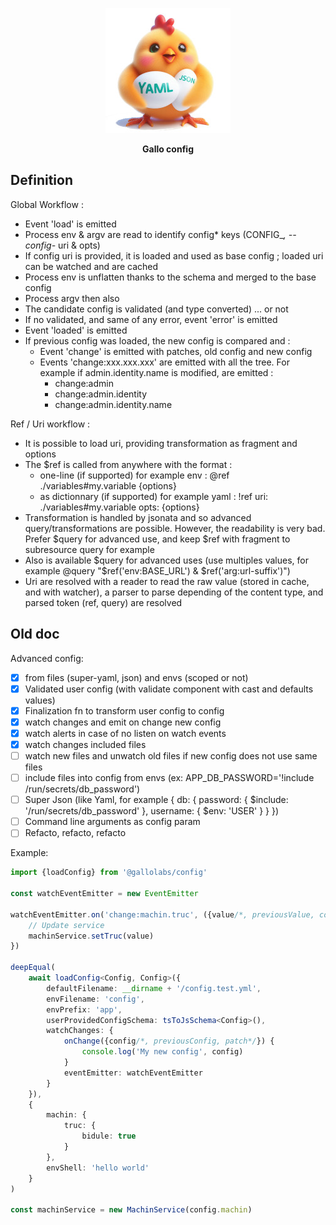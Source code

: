 <p align="center">
    <img height="200" src="logo_w200.jpeg">
  <p align="center"><strong>Gallo config</strong></p>
</p>

## Definition

Global Workflow :

- Event 'load' is emitted
- Process env & argv are read to identify config* keys (CONFIG_*, --config-* uri & opts)
- If config uri is provided, it is loaded and used as base config ; loaded uri can be watched and are cached
- Process env is unflatten thanks to the schema and merged to the base config
- Process argv then also
- The candidate config is validated (and type converted) ... or not
- If no validated, and same of any error, event 'error' is emitted
- Event 'loaded' is emitted
- If previous config was loaded, the new config is compared and :
    + Event 'change' is emitted with patches, old config and new config
    + Events 'change:xxx.xxx.xxx' are emitted with all the tree. For example if admin.identity.name is modified, are emitted :
        * change:admin
        * change:admin.identity
        * change:admin.identity.name 

Ref / Uri workflow :
- It is possible to load uri, providing transformation as fragment and options
- The $ref is called from anywhere with the format :
    + one-line (if supported) for example env : @ref ./variables#my.variable {options}
    + as dictionnary (if supported) for example yaml : !ref uri: ./variables#my.variable opts: {options}
- Transformation is handled by jsonata and so advanced query/transformations are possible. However, the readability is very bad. Prefer $query for advanced use, and keep $ref with fragment to subresource query for example
- Also is available $query for advanced uses (use multiples values, for example @query "$ref('env:BASE_URL') & $ref('arg:url-suffix')")
- Uri are resolved with a reader to read the raw value (stored in cache, and with watcher), a parser to parse depending of the content type, and parsed token (ref, query) are resolved

## Old doc

Advanced config:
- [X] from files (super-yaml, json) and envs (scoped or not)
- [X] Validated user config (with validate component with cast and defaults values)
- [X] Finalization fn to transform user config to config
- [X] watch changes and emit on change new config
- [X] watch alerts in case of no listen on watch events
- [X] watch changes included files
- [ ] watch new files and unwatch old files if new config does not use same files
- [ ] include files into config from envs (ex: APP_DB_PASSWORD='!include /run/secrets/db_password')
- [ ] Super Json (like Yaml, for example { db: { password: { $include: '/run/secrets/db_password' }, username: { $env: 'USER' } } })
- [ ] Command line arguments as config param
- [ ] Refacto, refacto, refacto

Example:

```typescript
import {loadConfig} from '@gallolabs/config'

const watchEventEmitter = new EventEmitter

watchEventEmitter.on('change:machin.truc', ({value/*, previousValue, config, previousConfig*/}) => {
    // Update service
    machinService.setTruc(value)
})

deepEqual(
    await loadConfig<Config, Config>({
        defaultFilename: __dirname + '/config.test.yml',
        envFilename: 'config',
        envPrefix: 'app',
        userProvidedConfigSchema: tsToJsSchema<Config>(),
        watchChanges: {
            onChange({config/*, previousConfig, patch*/}) {
                console.log('My new config', config)
            }
            eventEmitter: watchEventEmitter
        }
    }),
    {
        machin: {
            truc: {
                bidule: true
            }
        },
        envShell: 'hello world'
    }
)

const machinService = new MachinService(config.machin)
```
